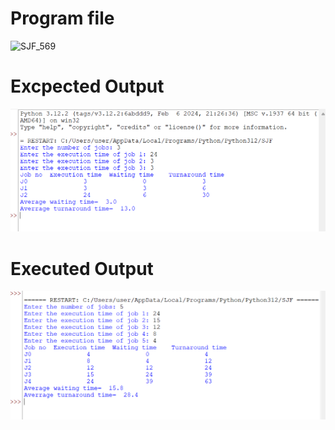 # Program file
![SJF_569](SJF_569)

# Excpected Output
![ExpectedOutput](ExpectedOutput)

# Executed Output
![ExecutedOutput](ExecutedOutput)
